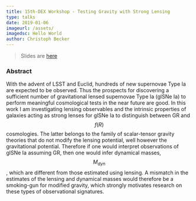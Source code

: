 ```yaml
---
title: 15th-DEX Workshop - Testing Gravity with Strong Lensing
type: talks
date: 2019-01-06
imageurl: /assets/
imagedsc: Hello World
author: Christoph Becker
---
```


> Slides are [here](https://prezi.com/view/DvXrujRbzbtwdSW68o5z/)

### Abstract

With the advent of LSST and Euclid, hundreds of new supernovae Type Ia are expected to be observed. Thus the prospects for discovering a sufficient number of gravitational lensed supernovae Type Ia (glSNe Ia) to perform meaningful cosmological tests in the near future are good. In this work I am investigating lensing observables and the intrinsic properties of galaxies acting as strong lenses for glSNe Ia to distinguish between GR and $$f(R)$$ cosmologies. The latter belongs to the family of scalar-tensor gravity theories that do not modify the lensing potential, well however the gravitational potential. Therefore if one would interpret observations of glSNe Ia assuming GR, then one would infer dynamical masses, $$M_{dyn}$$, which are different from those estimated using lensing. A mismatch in the estimates of the lensing and dynamical masses would therefore be a smoking-gun for modified gravity, which  strongly motivates research on these types of observational signatures.
